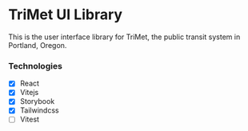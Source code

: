 # TriMet UI Library

This is the user interface library for TriMet, the public transit system in Portland, Oregon.

### Technologies

- [x] React
- [x] Vitejs
- [x] Storybook
- [x] Tailwindcss
- [ ] Vitest
